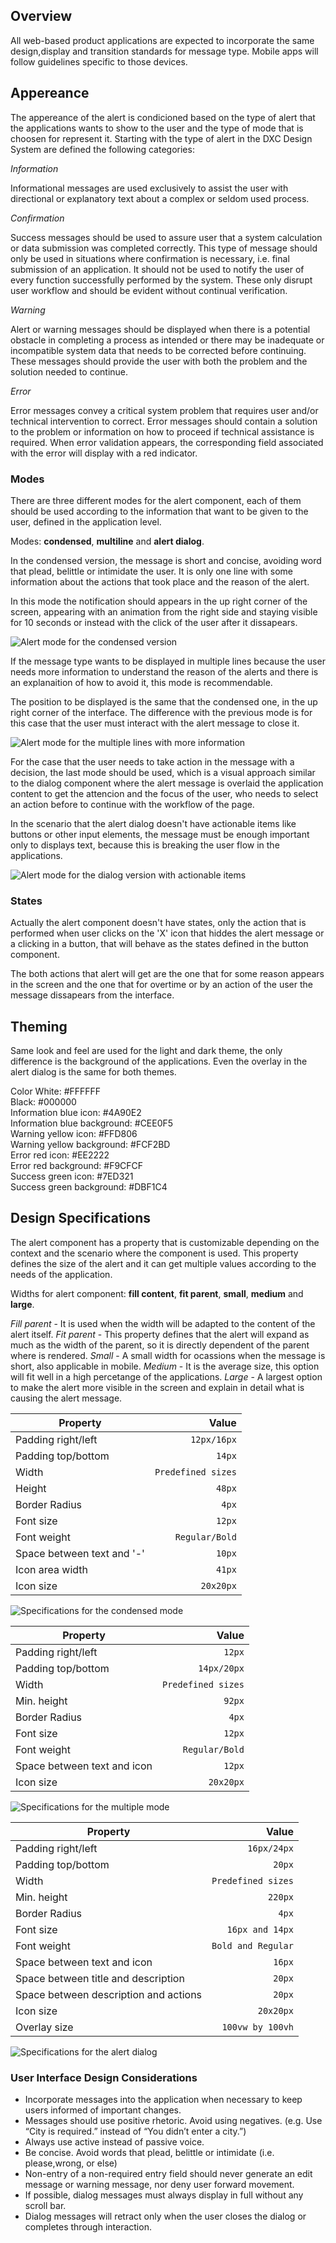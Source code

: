 ## Overview

All web-based product applications are expected to incorporate the same design,display and transition standards for message type. Mobile apps will follow guidelines specific to those devices.

## Appereance

The appereance of the alert is condicioned based on the type of alert that the applications wants to show to the user and the type of mode that is choosen for represent it. Starting with the type of alert in the DXC Design System are defined the following categories:

*Information*

Informational messages are used exclusively to assist the user with directional or explanatory text about a complex or seldom used process. 

*Confirmation*

Success messages should be used to assure user that a system calculation or data submission was completed correctly. This type of message should only be used in situations where confirmation is necessary, i.e. final submission of an application. It should not be used to notify the user of every function successfully performed by the system. These only disrupt user workflow and should be evident without continual verification.

*Warning*

Alert or warning messages should be displayed when there is a potential obstacle in completing a process as intended or there may be inadequate or incompatible system data that needs to be corrected before continuing. These messages should provide the user with both the problem and the solution needed to continue.

*Error*

Error messages convey a critical system problem that requires user and/or technical intervention to correct. Error messages should contain a solution to the problem or information on how to proceed if technical assistance is required. When error validation appears, the corresponding field associated with the error will display with a red indicator.


### Modes

There are three different modes for the alert component, each of them should be used according to the information that want to be given to the user, defined in the application level.

Modes: __condensed__, __multiline__ and __alert dialog__.

In the condensed version, the message is short and concise, avoiding word that plead, belittle or intimidate the user. It is only one line with some information about the actions that took place and the reason of the alert.

In this mode the notification should appears in the up right corner of the screen, appearing with an animation from the right side and staying visible for 10 seconds or instead with the click of the user after it dissapears.

![Alert mode for the condensed version](images/alert_mode_condensed.png)

If the message type wants to be displayed in multiple lines because the user needs more information to understand the reason of the alerts and there is an explanaition of how to avoid it, this mode is recommendable.

The position to be displayed is the same that the condensed one, in the up right corner of the interface. The difference with the previous mode is for this case that the user must interact with the alert message to close it. 

![Alert mode for the multiple lines with more information](images/alert_mode_multi.png)

For the case that the user needs to take action in the message with a decision, the last mode should be used, which is a visual approach similar to the dialog component where the alert message is overlaid the application content to get the attencion and the focus of the user, who needs to select an action before to continue with the workflow of the page. 

In the scenario that the alert dialog doesn't have actionable items like buttons or other input elements, the message must be enough important only to displays text, because this is breaking the user flow in the applications.

![Alert mode for the dialog version with actionable items](images/alert_mode_dialog.png)

### States

Actually the alert component doesn't have states, only the action that is performed when user clicks on the 'X' icon that hiddes the alert message or a clicking in a button, that will behave as the states defined in the button component.

The both actions that alert will get are the one that for some reason appears in the screen and the one that for overtime or by an action of the user the message dissapears from the interface.

## Theming

Same look and feel are used for the light and dark theme, the only difference is the background of the applications. Even the overlay in the alert dialog is the same for both themes.

Color
White: #FFFFFF  
Black: #000000  
Information blue icon: #4A90E2  
Information blue background: #CEE0F5  
Warning yellow icon: #FFD806  
Warning yellow background: #FCF2BD  
Error red icon: #EE2222  
Error red background: #F9CFCF  
Success green icon: #7ED321  
Success green background: #DBF1C4  

## Design Specifications

The alert component has a property that is customizable depending on the context and the scenario where the component is used. This property defines the size of the alert and it can get multiple values according to the needs of the application. 

Widths for alert component: __fill content__, __fit parent__, __small__, __medium__ and __large__.

*Fill parent* - It is used when the width will be adapted to the content of the alert itself.
*Fit parent* - This property defines that the alert will expand as much as the width of the parent, so it is directly dependent of the parent where is rendered.
*Small* - A small width for ocassions when the message is short, also applicable in mobile.
*Medium* - It is the average size, this option will fit well in a high percetange of the applications.
*Large* - A largest option to make the alert more visible in the screen and explain in detail what is causing the alert message.

| Property           | Value|
|--------------------|------:|
| Padding right/left | `12px/16px`|
| Padding top/bottom | `14px`|
| Width              | `Predefined sizes` |
| Height             | `48px` |
| Border Radius      | `4px` |
| Font size          | `12px` |
| Font weight        | `Regular/Bold` |
| Space between text and '-' | `10px` |
| Icon area width    | `41px` |
| Icon size          | `20x20px` |

![Specifications for the condensed mode](images/alert_specs_condensed.png)

| Property           | Value|
|--------------------|------:|
| Padding right/left | `12px`|
| Padding top/bottom | `14px/20px`|
| Width              | `Predefined sizes` |
| Min. height        | `92px` |
| Border Radius      | `4px` |
| Font size          | `12px` |
| Font weight        | `Regular/Bold` |
| Space between text and icon | `12px` |
| Icon size          | `20x20px` |

![Specifications for the multiple mode](images/alert_specs_multi.png)

| Property           | Value|
|--------------------|------:|
| Padding right/left | `16px/24px`|
| Padding top/bottom | `20px`|
| Width              | `Predefined sizes` |
| Min. height        | `220px` |
| Border Radius      | `4px` |
| Font size          | `16px and 14px` |
| Font weight        | `Bold and Regular` |
| Space between text and icon | `16px` |
| Space between title and description | `20px` |
| Space between description and actions | `20px` |
| Icon size          | `20x20px` |
| Overlay size       | `100vw by 100vh` |

![Specifications for the alert dialog](images/alert_specs_dialog.png)

### User Interface Design Considerations

- Incorporate messages into the application when necessary to keep users informed of important changes.
- Messages should use positive rhetoric. Avoid using negatives. (e.g. Use “City is required.” instead of “You didn’t enter a city.”)
- Always use active instead of passive voice.
- Be concise. Avoid words that plead, belittle or intimidate (i.e. please,wrong, or else)
- Non-entry of a non-required entry field should never generate an edit message or warning message, nor deny user forward movement.
- If possible, dialog messages must always display in full without any scroll bar.
- Dialog messages will retract only when the user closes the dialog or completes through interaction.
